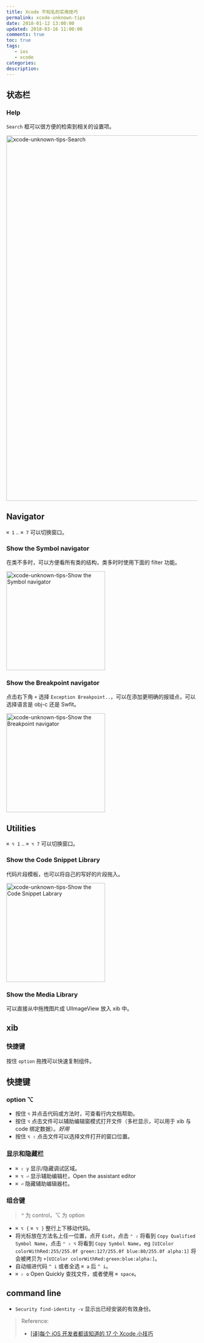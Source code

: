 ```yaml
---
title: Xcode 不知名的实用技巧
permalink: xcode-unknown-tips
date: 2018-01-12 13:00:00
updated: 2018-03-16 11:00:00
comments: true
toc: true
tags:
   - ios
   - xcode
categories:
description:
---
```


## 状态栏

### Help

`Search` 框可以很方便的检索到相关的设置项。

<img src="https://ws4.sinaimg.cn/large/006tKfTcly1fnfz7x45n7j31ji0qi7n7.jpg" alt="xcode-unknown-tips-Search" width="960px" />

<!-- more -->

## Navigator

`⌘ 1` .. `⌘ 7` 可以切换窗口。

### Show the Symbol navigator

在类不多时，可以方便看所有类的结构，类多时时使用下面的 filter 功能。

<img src="https://ws2.sinaimg.cn/large/006tKfTcly1fnfz9nj48vj30ew0j841s.jpg" alt="xcode-unknown-tips-Show the Symbol navigator" width="260px" />

### Show the Breakpoint navigator

点击右下角 `+` 选择 `Exception Breakpoint..`，可以在添加更明确的报错点，可以选择语言是 obj-c 还是 Swfit。

<img src="https://ws2.sinaimg.cn/large/006tKfTcly1fnfzhvw416j30ew09gta7.jpg" alt="xcode-unknown-tips-Show the Breakpoint navigator" width="260px" />

## Utilities

`⌘ ⌥ 1` .. `⌘ ⌥ 7` 可以切换窗口。

### Show the Code Snippet Library

代码片段模板，也可以将自己的写好的片段拖入。

<img src="https://ws2.sinaimg.cn/large/006tKfTcly1fnfzv5u7ebj30ek0ey0uf.jpg" alt="xcode-unknown-tips-Show the Code Snippet Labrary" width="260px" />

### Show the Media Library

可以直接从中拖拽图片成 UIImageView 放入 xib 中。

## xib

### 快捷键

按住 `option` 拖拽可以快速复制组件。

## 快捷键

### option ⌥

- 按住 `⌥` 并点击代码或方法时，可查看行内文档帮助。
- 按住 `⌥` 点击文件可以辅助编辑窗模式打开文件（多栏显示，可以用于 xib 与 code 绑定数据）。*好用*
- 按住 `⌥ ⇧` 点击文件可以选择文件打开的窗口位置。

### 显示和隐藏栏

- `⌘ ⇧ y` 显示/隐藏调试区域。
- `⌘ ⌥ ⏎` 显示辅助编辑栏，Open the assistant editor
- `⌘ ⏎` 隐藏辅助编辑器栏。

### 组合键

> ^ 为 control，⌥ 为 option

- `⌘ ⌥ {` `⌘ ⌥ }` 整行上下移动代码。
- 将光标放在方法名上任一位置，点开 `Eidt`，点击 `⌃ ⇧` 将看到 `Copy Qualified Symbol Name`，点击 `⌃ ⇧ ⌥` 将看到 `Copy Symbol Name`，eg `[UIColor colorWithRed:255/255.0f green:127/255.0f blue:80/255.0f alpha:1]` 将会被拷贝为 `+[UIColor colorWithRed:green:blue:alpha:]`。
- 自动缩进代码 `^ i` 或者全选 `⌘ a` 后 `^ i`。
- `⌘ ⇧ o` Open Quickly 查找文件，或者使用 `⌘ space`。

## command line

- `Security find-identity -v` 显示出已经安装的有效身份。

> Reference:
> - [\[译\]每个 iOS 开发者都该知道的 17 个 Xcode 小技巧](https://juejin.im/post/5a7198ac51882573505189c8)

